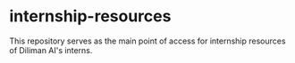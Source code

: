 # internship-resources

This repository serves as the main point of access for internship resources of Diliman AI's interns.
